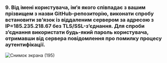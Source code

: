 ### 9. Від імені користувача, ім’я якого співпадає з вашим прізвищем з назви GitHub-репозиторію, виконати спробу встановити зв’язок із віддаленим сервером за адресою з IP=185.235.218.67 без TLS/SSL-з’єднання. Для спроби з’єднання використати будь-який пароль користувача, отримавши від сервера повідомлення про помилку процесу аутентифікації.

![Снимок экрана (195)](https://github.com/oleksandrblazhko/ai-191-buriak/assets/145441728/5d299575-7a17-4cd4-9076-b69f4d7fec80)

